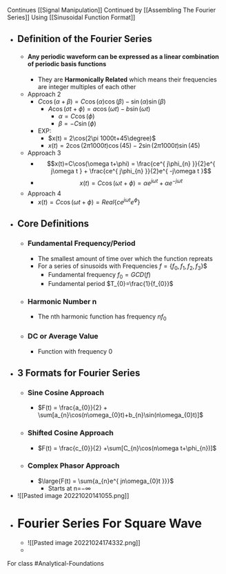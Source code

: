 Continues [[Signal Manipulation]]
Continued by [[Assembling The Fourier Series]]
Using [[Sinusoidal Function Format]]
- ## Definition of the Fourier Series
	- #### Any periodic waveform can be expressed as a linear combination of periodic basis functions
		- They are **Harmonically Related** which means their frequencies are integer multiples of each other
	- Approach 2
		- $C\cos(\alpha + \beta)=C\cos(\alpha)\cos(\beta)-\sin(\alpha)\sin(\beta)$
			- $A\cos(\sigma t+\phi)=a\cos(\omega t)-b\sin(\omega t)$
				- $\alpha = C\cos(\phi)$
				- $\beta = -C\sin(\phi)$
		- EXP:
			- $x(t) = 2\cos(2\pi 1000t+45\degree)$
			- $x(t) = 2\cos(2\pi 1000t)\cos(45)-2\sin(2\pi 1000t)\sin(45)$
	- Approach 3
		- $$x(t)=C\cos(\omega t+\phi) = \frac{ce^{ j\phi_{n} }}{2}e^{ j\omega t } + \frac{ce^{ j\phi_{n} }}{2}e^{ -j\omega t }$$
		- $$x(t)=C\cos(\omega t+\phi) = \alpha e^{ j\omega t }+\alpha e^{ -j\omega t }$$
	- Approach 4
		-  $x(t)=C\cos(\omega t+\phi) = Real\{ce^{ j\omega t }e^{\phi}\}$
- ## Core Definitions
	- ### Fundamental Frequency/Period
		- The smallest amount of time over which the function repreats
		- For a series of sinusoids with Frequencies $f=\{f_{0},f_{1},f_{2},f_{3}\}$$
			- Fundamental frequency $f_{0} = GCD(f)$
			- Fundamental period $T_{0}=\frac{1}{f_{0}}$
	- ### Harmonic Number n
		- The nth harmonic function has frequency $nf_{0}$
	- ### DC or Average Value
		- Function with frequency 0
- ## 3 Formats for Fourier Series
	- ### Sine Cosine Approach
		- $F(t) = \frac{a_{0}}{2} + \sum[a_{n}\cos(n\omega_{0}t)+b_{n}\sin(n\omega_{0}t)]$
	- ### Shifted Cosine Approach
		- $F(t) = \frac{c_{0}}{2} +\sum[C_{n}\cos(n\omega t+\phi_{n})]$
	- ### Complex Phasor Approach
		- $\large{F(t) = \sum{a_{n}e^{ jn\omega_{0}t }}}$
			- Starts at n=$-\infty$
- ![[Pasted image 20221020141055.png]]
- # Fourier Series For Square Wave
	- ![[Pasted image 20221024174332.png]]
	- 

For class #Analytical-Foundations 